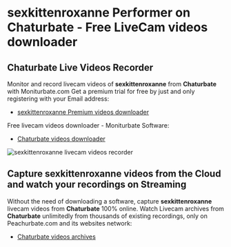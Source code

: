 # sexkittenroxanne Performer on Chaturbate - Free LiveCam videos downloader

## Chaturbate Live Videos Recorder

Monitor and record livecam videos of **sexkittenroxanne** from **Chaturbate** with Moniturbate.com
Get a premium trial for free by just and only registering with your Email address:
* [sexkittenroxanne Premium videos downloader](https://moniturbate.com/request-demo-licence-key.html)

Free livecam videos downloader - Moniturbate Software:
* [Chaturbate videos downloader](https://moniturbate.com/moniturbate-download-software.html)

![sexkittenroxanne livecam videos recorder](https://peachurnet.com/templates/moniturbate-software.png)


## Capture sexkittenroxanne videos from the Cloud and watch your recordings on Streaming

Without the need of downloading a software, capture **sexkittenroxanne** livecam videos from **Chaturbate** 100% online.
Watch Livecam archives from **Chaturbate** unlimitedly from thousands of existing recordings, only on Peachurbate.com and its websites network:
* [Chaturbate videos archives](https://peachurnet.com/)